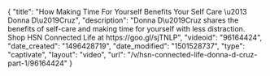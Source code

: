 {
    "title": "How Making Time For Yourself Benefits Your Self Care \u2013 Donna D\u2019Cruz",
    "description": "Donna D\u2019Cruz shares the benefits of self-care and making time for yourself with less distraction. Shop HSN Connected Life at https:\/\/goo.gl\/sjTNLP",
    "videoid": "96164424",
    "date_created": "1496428719",
    "date_modified": "1501528737",
    "type": "captivate",
    "layout": "video",
    "url": "\/v\/hsn-connected-life-donna-d-cruz-part-1\/96164424"
}